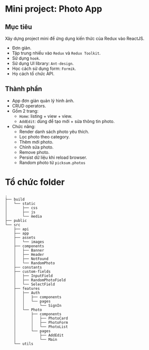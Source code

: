 # Mini project: Photo App

## Mục tiêu

Xây dựng project mini để ứng dụng kiến thức của Redux vào ReactJS.

- Đơn giản.
- Tập trung nhiều vào `Redux` và `Redux Toolkit`.
- Sử dụng `hook`.
- Sử dụng UI library: `Ant-design`.
- Học cách sử dụng form: `Formik`.
- Họ cách tổ chức API.

## Thành phần

- App đơn giản quản lý hình ảnh.
- CRUD operators.
- Gồm 2 trang: 
    + `Home`: listing + view + view.
    + `AddEdit`: dùng để tạo mới + sửa thông tin photo. 
- Chức năng:
    + Render danh sách photo yêu thích.
    + Lọc photo theo category.
    + Thêm mới photo.
    + Chỉnh sửa photo.
    + Remove photo.
    + Persist dữ liệu khi reload browser.
    + Random photo từ `picksum.photos`

# Tổ chức folder
```
.
├── build
│   └── static
│       ├── css
│       ├── js
│       └── media
├── public
└── src
    ├── api
    ├── app
    ├── assets
    │   └── images
    ├── components
    │   ├── Banner
    │   ├── Header
    │   ├── NotFound
    │   └── RandomPhoto
    ├── constants
    ├── custom-fields
    │   ├── InputField
    │   ├── RandomPhotoField
    │   └── SelectField
    ├── features
    │   ├── Auth
    │   │   ├── components
    │   │   └── pages
    │   │       └── SignIn
    │   └── Photo
    │       ├── components
    │       │   ├── PhotoCard
    │       │   ├── PhotoForm
    │       │   └── PhotoList
    │       └── pages
    │           ├── AddEdit
    │           └── Main
    └── utils

